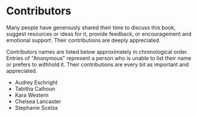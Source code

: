 # Contributors

Many people have generously shared their time to discuss this book, suggest resources or ideas for it, provide feedback, or encouragement and emotional support. Their contributions are deeply appreciated.

Contributors names are listed below approximately in chronological order. Entries of "Anonymous" represent a person who is unable to list their name or prefers to withhold it. Their contributions are every bit as important and appreciated.

* Audrey Eschright
* Tabitha Calhoun
* Kara Western
* Chelsea Lancaster
* Stephanie Scelza
